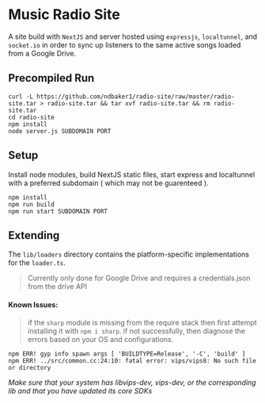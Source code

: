 # Music Radio Site
A site build with `NextJS` and server hosted using `expressjs`, `localtunnel`, and `socket.io` in order to sync up listeners to the same active songs loaded from a Google Drive.

## Precompiled Run
```
curl -L https://github.com/ndbaker1/radio-site/raw/master/radio-site.tar > radio-site.tar && tar xvf radio-site.tar && rm radio-site.tar
cd radio-site
npm install
node server.js SUBDOMAIN PORT
```

## Setup
Install node modules, build NextJS static files, start express and localtunnel with a preferred subdomain ( which may not be guarenteed ).
```
npm install
npm run build
npm run start SUBDOMAIN PORT
```

## Extending
The `lib/loaders` directory contains the platform-specific implementations for the `loader.ts`.  
> Currently only done for Google Drive and requires a credentials.json from the drive API

#### Known Issues:
> if the `sharp` module is missing from the require stack then first attempt installing it with `npm i sharp`. if not successfully, then diagnose the errors based on your OS and configurations.

    npm ERR! gyp info spawn args [ 'BUILDTYPE=Release', '-C', 'build' ]
    npm ERR! ../src/common.cc:24:10: fatal error: vips/vips8: No such file or directory

*Make sure that your system has libvips-dev, vips-dev, or the corresponding lib and that you have updated its core SDKs*